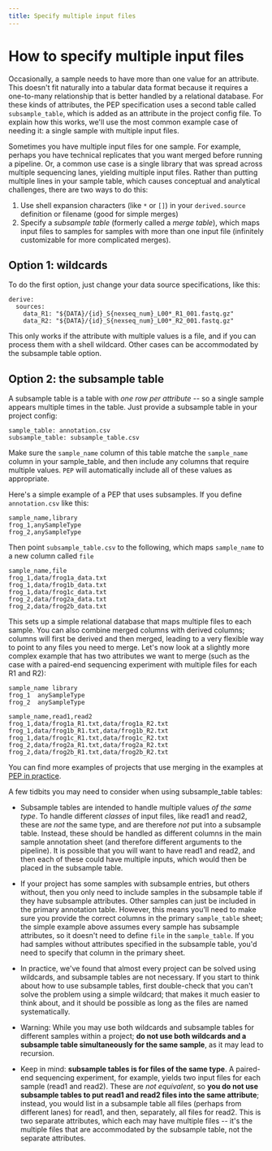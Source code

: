 ```yaml
---
title: Specify multiple input files
---
```


# How to specify multiple input files

Occasionally, a sample needs to have more than one value for an attribute. This doesn't fit naturally into a tabular data format because it requires a one-to-many relationship that is better handled by a relational database. For these kinds of attributes, the PEP specification uses a second table called `subsample_table`, which is added as an attribute in the project config file. To explain how this works, we'll use the most common example case of needing it: a single sample with multiple input files.

Sometimes you have multiple input files for one sample. For example, perhaps you have technical replicates that you want merged before running a pipeline. Or, a common use case is a single library that was spread across multiple sequencing lanes, yielding multiple input files. Rather than putting multiple lines in your sample table, which causes conceptual and analytical challenges, there are two ways to do this:

1. Use shell expansion characters (like `*` or `[]`) in your `derived.source` definition or filename (good for simple merges)
2. Specify a *subsample table* (formerly called a *merge table*), which maps input files to samples for samples with more than one input file (infinitely customizable for more complicated merges).


## Option 1: wildcards

To do the first option, just change your data source specifications, like this:

```{yaml}
derive:
  sources:
    data_R1: "${DATA}/{id}_S{nexseq_num}_L00*_R1_001.fastq.gz"
    data_R2: "${DATA}/{id}_S{nexseq_num}_L00*_R2_001.fastq.gz"
```

This only works if the attribute with multiple values is a file, and if you can process them with a shell wildcard. Other cases can be accommodated by the subsample table option.

## Option 2: the subsample table

A subsample table is a table with *one row per attribute* -- so a single sample appears multiple times in the table. Just provide a subsample table in your project config:

```{yaml}
sample_table: annotation.csv
subsample_table: subsample_table.csv
```

Make sure the `sample_name` column of this table matche the `sample_name` column in your sample_table, and then include any columns that require multiple values. `PEP` will automatically include all of these values as appropriate. 

Here's a simple example of a PEP that uses subsamples. If you define `annotation.csv` like this:

```{csv}
sample_name,library
frog_1,anySampleType
frog_2,anySampleType
```

Then point `subsample_table.csv` to the following, which maps `sample_name` to a new column called `file`

```{csv}
sample_name,file
frog_1,data/frog1a_data.txt
frog_1,data/frog1b_data.txt
frog_1,data/frog1c_data.txt
frog_2,data/frog2a_data.txt
frog_2,data/frog2b_data.txt
```

This sets up a simple relational database that maps multiple files to each sample. You can also combine merged columns with derived columns; columns will first be derived and then merged, leading to a very flexible way to point to any files you need to merge. Let's now look at a slightly more complex example that has two attributes we want to merge (such as the case with a paired-end sequencing experiment with multiple files for each R1 and R2):

```{csv}
sample_name	library
frog_1	anySampleType
frog_2	anySampleType
```

```{csv}
sample_name,read1,read2
frog_1,data/frog1a_R1.txt,data/frog1a_R2.txt
frog_1,data/frog1b_R1.txt,data/frog1b_R2.txt
frog_1,data/frog1c_R1.txt,data/frog1c_R2.txt
frog_2,data/frog2a_R1.txt,data/frog2a_R2.txt
frog_2,data/frog2b_R1.txt,data/frog2b_R2.txt
```

You can find more examples of projects that use merging in the examples at [PEP in practice](/pep_in_practice/).

A few tidbits you may need to consider when using subsample_table tables:

- Subsample tables are intended to handle multiple values *of the same type*. To handle different *classes* of input files, like read1 and read2, these are *not* the same type, and are therefore *not* put into a subsample table. Instead, these should be handled as different columns in the main sample annotation sheet (and therefore different arguments to the pipeline). It is possible that you will want to have read1 and read2, and then each of these could have multiple inputs, which would then be placed in the subsample table.

- If your project has some samples with subsample entries, but others without, then you only need to include samples in the subsample table if they have subsample attributes. Other samples can just be included in the primary annotation table. However, this means you'll need to make sure you provide the correct columns in the primary `sample_table` sheet; the simple example above assumes every sample has subsample attributes, so it doesn't need to define `file` in the `sample_table`. If you had samples without attributes specified in the subsample table, you'd need to specify that column in the primary sheet.

- In practice, we've found that almost every project can be solved using wildcards, and subsample tables are not necessary. If you start to think about how to use subsample tables, first double-check that you can't solve the problem using a simple wildcard; that makes it much easier to think about, and it should be possible as long as the files are named systematically.

- Warning: While you may use both wildcards and subsample tables for different samples within a project; **do not use both wildcards and a subsample table simultaneously for the same sample**, as it may lead to recursion.

- Keep in mind: **subsample tables is for files of the same type**. A paired-end sequencing experiment, for example, yields two input files for each sample (read1 and read2). These are *not equivalent*, so **you do not use subsample tables to put read1 and read2 files into the same attribute**; instead, you would list in a subsample table all files (perhaps from different lanes) for read1, and then, separately, all files for read2. This is two separate attributes, which each may have multiple files -- it's the multiple files that are accommodated by the subsample table, not the separate attributes.
